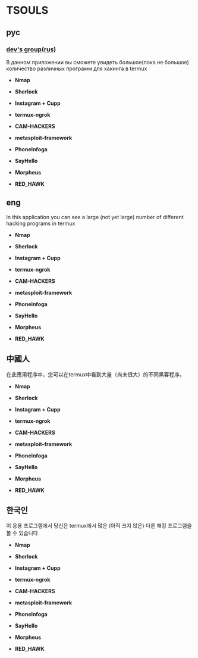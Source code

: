 # TSOULS

## рус
### [dev's group(rus)](https://t.me/joinchat/J6z8nxSkAQPa68JbIGRqyg)
В данном приложении вы сможете увидеть большое(пока не большое) количество различных программ для хакинга в termux

- **Nmap**

- **Sherlock**

- **Instagram + Cupp**

- **termux-ngrok**

- **CAM-HACKERS**

- **metasploit-framework**

- **PhoneInfoga**

- **SayHello**

- **Morpheus**

- **RED_HAWK**

## eng
In this application you can see a large (not yet large) number of different hacking programs in termux

- **Nmap**

- **Sherlock**

- **Instagram + Cupp**

- **termux-ngrok**

- **CAM-HACKERS**

- **metasploit-framework**

- **PhoneInfoga**

- **SayHello**

- **Morpheus**

- **RED_HAWK**


## 中國人
在此應用程序中，您可以在termux中看到大量（尚未很大）的不同黑客程序。

- **Nmap**

- **Sherlock**

- **Instagram + Cupp**

- **termux-ngrok**

- **CAM-HACKERS**

- **metasploit-framework**

- **PhoneInfoga**

- **SayHello**

- **Morpheus**

- **RED_HAWK**


## 한국인
이 응용 프로그램에서 당신은 termux에서 많은 (아직 크지 않은) 다른 해킹 프로그램을 볼 수 있습니다

- **Nmap**

- **Sherlock**

- **Instagram + Cupp**

- **termux-ngrok**

- **CAM-HACKERS**

- **metasploit-framework**

- **PhoneInfoga**

- **SayHello**

- **Morpheus**

- **RED_HAWK**

